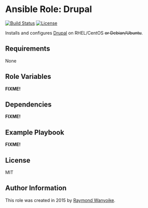 # Ansible Role: Drupal

[![Build Status](https://img.shields.io/travis/rwanyoike/ansible-role-drupal.svg)](https://travis-ci.org/rwanyoike/ansible-role-drupal) [![License](https://img.shields.io/badge/license-MIT-blue.svg)](https://raw.githubusercontent.com/rwanyoike/ansible-role-drupal/master/LICENSE)

Installs and configures [Drupal](https://www.drupal.org/) on RHEL/CentOS ~~or Debian/Ubuntu~~.

## Requirements

None

## Role Variables

**FIXME!**

## Dependencies

**FIXME!**

## Example Playbook

**FIXME!**

## License

MIT

## Author Information

This role was created in 2015 by [Raymond Wanyoike](https://github.com/rwanyoike).
